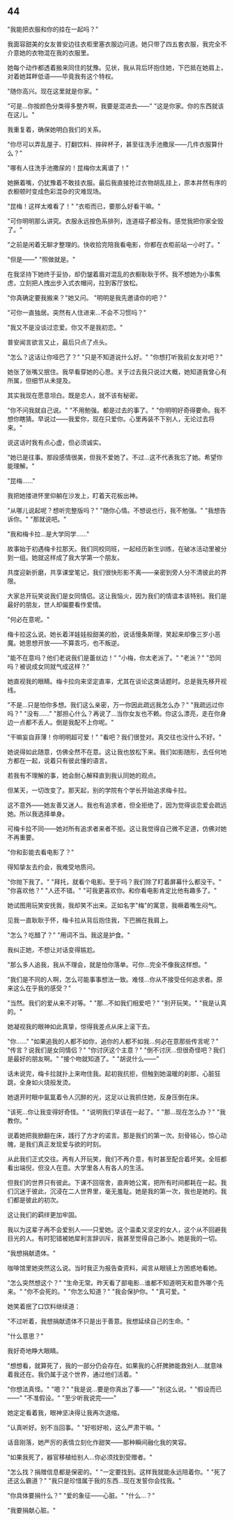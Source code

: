 ## 44

"我能把衣服和你的挂在一起吗？"

我面容甜美的女友普安边往衣柜里塞衣服边问道。她只带了四五套衣服，我完全不介意她的衣物混在我的衣服里。

她每个动作都透着搬来同住的犹豫。见状，我从背后环抱住她，下巴抵在她肩上，对着她耳畔低语——毕竟我有这个特权。

"随你高兴。现在这里就是你家。"

"可是...你按颜色分类得多整齐啊，我要是混进去——"
"这是你家。你的东西就该在这儿。"

我重复着，确保她明白我们的关系。

"你尽可以弄乱屋子、打翻饮料、摔碎杯子，甚至往洗手池撒尿——几件衣服算什么？"

"哪有人往洗手池撒尿的！昆梅你太离谱了！"

她撅着嘴，仍犹豫着不敢挂衣服。最后我直接抢过衣物胡乱挂上，原本井然有序的衣橱顿时变成色彩混杂的灾难现场。

"昆梅！这样太难看了！"
"衣柜而已，要那么好看干嘛。"

"可你明明那么讲究。衣服永远按色系排列，连道褶子都没有。感觉我把你家全毁了。"

"之前是闲着无聊才整理的。快收拾完陪我看电影，你都在衣柜前站一小时了。"

"但是——"
"照做就是。"

在我坚持下她终于妥协，却仍皱着眉对混乱的衣橱耿耿于怀。我不想她为小事焦虑，立刻把人拽出步入式衣帽间，拉到客厅放松。

"你真确定要我搬来？"她又问。
"明明是我先邀请你的吧？"

"可你一直独居。突然有人住进来...不会不习惯吗？"

"我又不是没谈过恋爱。你又不是我初恋。"

普安闻言欲言又止，最后只点了点头。

"怎么？这话让你哑巴了？"
"只是不知道说什么好。"
"你想打听我前女友对吧？"

她张了张嘴又抿住。我早看穿她的心思。关于过去我只说过大概，她知道我曾心有所属，但细节从未提及。

其实我现在愿意坦白。既是恋人，就不该有秘密。

"你不问我就自己说。"
"不用勉强。都是过去的事了。"
"你明明好奇得要命。我不想你瞎猜。早说过——我爱你，现在只爱你。心里再装不下别人，无论过去将来。"

说这话时我有点心虚，但必须诚实。

"她已是往事。那段感情很美，但我不爱她了。不过...这不代表我忘了她。希望你能理解。"

"昆梅......"

我把她搂进怀里仰躺在沙发上，盯着天花板出神。

"从哪儿说起呢？想听完整版吗？"
"随你心情。不想说也行，我不勉强。"
"我想告诉你。"
"那就说吧。"

"我和梅卡拉...是大学同学......"

故事始于初遇梅卡拉那天。我们同校同班，一起经历新生训练，在破冰活动里被分到一组。她就这样成了我大学第一个朋友。

共度迎新折磨，共享课堂笔记，我们很快形影不离——亲密到旁人分不清彼此的界限。

大家总开玩笑说我们是女同情侣。这让我恼火，因为我们的情谊本该特别。我们是最好的朋友，世人却偏要看作爱情。

"何必在意呢。"

梅卡拉这么说。她长着洋娃娃般甜美的脸，说话慢条斯理，笑起来却像三岁小恶魔。她思想开放——不算乖巧，也不叛逆。

"能不在意吗？他们老说我们是蕾丝边！"
"小梅，你太老派了。"
"老派？"
"恐同吗？被说成女同就气成这样？"

她直视我的眼睛。梅卡拉向来坚定直率，尤其在谈论这类话题时。总是我先移开视线。

"不是...只是怕你多想。我们这么亲密，万一你因此疏远我怎么办？"
"我疏远过你吗？"
"没有......"
"那担心什么？再说了...当你女友也不赖。你这么漂亮，走在你身边一点都不丢人。倒是我配不上你呢。"

"干嘛妄自菲薄！你明明超可爱！"
"看吧？我们很登对。真交往也没什么不好。"

她说得如此随意，仿佛全然不在意。这让我也放松下来。我们如影随形，去任何地方都在一起，说着只有彼此懂的语言。

若我有不理解的事，她会耐心解释直到我认同她的观点。

但某天，一切改变了。那天起，别的学院有个学长开始追求梅卡拉。

这不意外——她友善又迷人。我也有追求者，但全拒绝了，因为觉得谈恋爱会疏远她。所以我选择单身。

可梅卡拉不同——她对所有追求者来者不拒。这让我觉得自己微不足道，仿佛对她不再重要。

"你和彭能去看电影了？"

得知挚友去约会，我难受地质问。

"你抛下我了。"
"拜托，就看个电影。至于吗？我们除了盯着屏幕什么都没干。"
"你喜欢他？"
"人还不错。"
"可我更喜欢你。和你看电影肯定比他有趣多了。"

她试图用玩笑安抚我，我却笑不出来。正如名字"梅"的寓意，我噘着嘴生闷气。

见我一直耿耿于怀，梅卡拉从背后抱住我，下巴搁在我肩上。

"怎么？吃醋了？"
"用词不当。我这是护食。"

我纠正她，不想让对话变得尴尬。

"那么多人追我，我从不理会，就是怕你落单。可你...完全不像我这样想。"

"我们是不同的人啊，怎么可能事事想法一致。难怪...你从不接受任何追求者。原来这么在乎我的感受？"

"当然。我们的爱从来不对等。"
"那...不如我们相爱吧？"
"别开玩笑。"
"我是认真的。"

她凝视我的眼神如此真挚，惊得我差点从床上滚下去。

"你......"
"如果追我的人都不如你，追你的人都不如我...何必在意那些传言呢？"
"传言？说我们是女同情侣？"
"你讨厌这个主意？"
"倒不讨厌...但很奇怪吧？我们是最好的朋友啊。"
"接个吻就知道了。"
"胡说什么——"

话未说完，梅卡拉就扑上来吻住我。起初我抗拒，但触到她温暖的刹那，心脏狂跳，全身如火烧般发烫。

她退开时眼中氤氲着令人沉醉的光，这足以让我抓住她，反身压倒在床。

"该死...你让我变得好奇怪。"
"说明我们早该在一起了。"
"那...现在怎么办？"
"我教你。"

说着她把我掀翻在床，践行了方才的诺言。那是我们的第一次。刻骨铭心，惊心动魄，是我们真正发现爱与欲的时刻。

从此我们正式交往。再有人开玩笑，我们不再介意，有时甚至配合着坏笑。全班都看出端倪，但没人在意。大学里各人有各人的生活。

但我们的世界只有彼此。下课不回宿舍，直奔她公寓，把所有时间都耗在一起。我们沉迷于彼此，沉浸在二人世界里，毫无羞耻。她是我的第一次，我也是她的。我们都是彼此的初次。

这让我们的羁绊更加牢固。

我以为这辈子再不会爱别人——只爱她。这个温柔又坚定的女人，这个从不回避我目光的人。有时犯错被她犀利言辞训斥，我甚至觉得自己渺小。她是我的一切。

"我想捐献遗体。"

咖啡馆里她突然这么说。当时我正为报告查资料，闻言从眼镜上方困惑地看她。

"怎么突然想这个？"
"生命无常。昨天看了部电影...谁都不知道明天和意外哪个先来。"
"你不会死的。"
"你怎么知道？"
"我会保护你。"
"真可爱。"

她笑着抿了口饮料继续道：

"不过听着，我想捐献遗体不只是出于善意。我想延续自己的生命。"

"什么意思？"

我好奇地睁大眼睛。

"想想看，就算死了，我的一部分仍会存在。如果我的心肝脾肺能救别人...就意味着我还在。我仍属于这个世界，通过他们活着。"

"你想法真怪。"
"嗯？"
"我是说...要是你真出了事——"
"别这么说。"
"假设而已——"
"不准假设。"
"至少听我说完——"

她定定看着我，眼神坚决得让我再次退缩。

"认真听好。别不当回事。"
"好啦好啦，这么严肃干嘛。"

话音刚落，她严厉的表情立刻化作甜笑——那种瞬间融化我的笑容。

"如果我死了，器官移植给别人...你必须找到受赠者。"

"怎么找？捐赠信息都是保密的。"
"一定要找到。这样我就能永远陪着你。"
"死了还这么霸道？"
"我只是珍惜属于我的东西...现在发誓你会找我。"

"你具体要捐什么？"
"爱的象征——心脏。"
"什么...？"

"我要捐献心脏。"